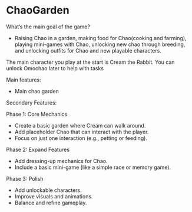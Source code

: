 # ChaoGarden

What’s the main goal of the game?
- Raising Chao in a garden, making food for Chao(cooking and farming), playing mini-games with Chao, unlocking new chao through breeding, and unlocking outfits for Chao and new playable characters.

The main character you play at the start is Cream the Rabbit. 
You can unlock Omochao later to help with tasks


Main features:
- Main chao garden

Secondary Features:



Phase 1: Core Mechanics
- Create a basic garden where Cream can walk around.
- Add placeholder Chao that can interact with the player.
- Focus on just one interaction (e.g., petting or feeding).

Phase 2: Expand Features
- Add dressing-up mechanics for Chao.
- Include a basic mini-game (like a simple race or memory game).

Phase 3: Polish
- Add unlockable characters.
- Improve visuals and animations.
- Balance and refine gameplay.

